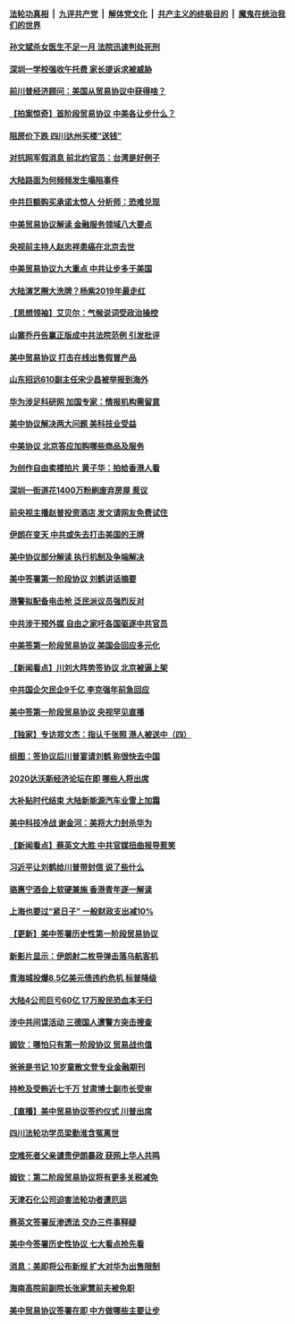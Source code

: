 ####  [法轮功真相](../../../../basic/blob/master/README.md?t=01161801) &nbsp;|&nbsp; [九评共产党](../../../../9ping.md/blob/master/README.md?t=01161801) &nbsp;|&nbsp; [解体党文化](../../../../jtdwh.md/blob/master/README.md?t=01161801)  &nbsp;|&nbsp; [共产主义的终极目的](../../../../gczydzjmd.md/blob/master/README.md?t=01161801) &nbsp;|&nbsp; [魔鬼在统治我们的世界](../../../../mgztzwmdsj.md/blob/master/README.md?t=01161801) 

#### [孙文斌杀女医生不足一月 法院迅速判处死刑](../pages/nsc413/n11797365.md?t=01161801) 

#### [深圳一学校强收午托费 家长提诉求被威胁](../pages/nsc413/n11796950.md?t=01161801) 

#### [前川普经济顾问：美国从贸易协议中获得啥？](../pages/nsc413/n11796832.md?t=01161801) 

#### [【拍案惊奇】首阶段贸易协议 中美各让步什么？](../pages/nsc413/n11796541.md?t=01161801) 


#### [阻房价下跌 四川达州买楼“送钱”](../pages/nsc413/n11796761.md?t=01161801) 

#### [对抗网军假消息 前北约官员：台湾是好例子](../pages/nsc413/n11796747.md?t=01161801) 

#### [大陆路面为何频频发生塌陷事件](../pages/nsc413/n11794395.md?t=01161801) 

#### [中共巨额购买承诺太惊人 分析师：恐难兑现](../pages/nsc413/n11796525.md?t=01161801) 

#### [中美贸易协议解读 金融服务领域八大要点](../pages/nsc413/n11796694.md?t=01161801) 

#### [央视前主持人赵忠祥患癌在北京去世](../pages/nsc413/n11796563.md?t=01161801) 

#### [中美贸易协议九大重点 中共让步多于美国](../pages/nsc413/n11796609.md?t=01161801) 

#### [大陆演艺圈大洗牌？杨紫2019年最走红](../pages/nsc413/n11796365.md?t=01161801) 

#### [【思想领袖】艾贝尔：气候说词受政治操控](../pages/nsc413/n11664716.md?t=01161801) 

#### [山寨乔丹告赢正版成中共法院范例 引发批评](../pages/nsc413/n11796406.md?t=01161801) 

#### [美中贸易协议 打击在线出售假冒产品](../pages/nsc413/n11796505.md?t=01161801) 

#### [山东招远610副主任宋少昌被举报到海外](../pages/nsc413/n11793247.md?t=01161801) 

#### [华为涉足科研网 加国专家：情报机构需留意](../pages/nsc413/n11796393.md?t=01161801) 

#### [美中协议解决两大问题 美科技业受益](../pages/nsc413/n11796424.md?t=01161801) 

#### [中美协议 北京答应加购哪些商品及服务](../pages/nsc413/n11795392.md?t=01161801) 

#### [为创作自由卖楼拍片 黄子华：拍给香港人看](../pages/nsc413/n11796118.md?t=01161801) 

#### [深圳一街道花1400万粉刷废弃房屋 惹议](../pages/nsc413/n11796279.md?t=01161801) 

#### [前央视主播赵普投资酒店 发文请网友免费试住](../pages/nsc413/n11795935.md?t=01161801) 

#### [伊朗在变天 中共或失去打击美国的王牌](../pages/nsc413/n11796241.md?t=01161801) 

#### [美中协议部分解读 执行机制及争端解决](../pages/nsc413/n11796276.md?t=01161801) 

#### [美中签署第一阶段协议 刘鹤讲话摘要](../pages/nsc413/n11796226.md?t=01161801) 

#### [港警拟配备电击枪 泛民派议员强烈反对](../pages/nsc413/n11795345.md?t=01161801) 

#### [中共涉干预外媒 自由之家吁各国驱逐中共官员](../pages/nsc413/n11795358.md?t=01161801) 

#### [中美签第一阶段贸易协议 美国会回应多元化](../pages/nsc413/n11795861.md?t=01161801) 

#### [【新闻看点】川刘大阵势签协议 北京被逼上架](../pages/nsc413/n11795863.md?t=01161801) 

#### [中共国企欠民企9千亿 李克强年前急回应](../pages/nsc413/n11796086.md?t=01161801) 

#### [美中签第一阶段贸易协议 央视罕见直播](../pages/nsc413/n11796210.md?t=01161801) 

#### [【独家】专访郑文杰：指认千张照 港人被送中（四）](../pages/nsc413/n11781406.md?t=01161801) 

#### [组图：签协议后川普宴请刘鹤 称很快去中国](../pages/nsc413/n11796125.md?t=01161801) 

#### [2020达沃斯经济论坛在即 哪些人将出席](../pages/nsc413/n11796072.md?t=01161801) 

#### [大补贴时代结束 大陆新能源汽车业雪上加霜](../pages/nsc413/n11796029.md?t=01161801) 

#### [美中科技冷战  谢金河：美将大力封杀华为](../pages/nsc413/n11795226.md?t=01161801) 

#### [【新闻看点】蔡英文大胜 中共官媒扭曲报导惹笑](../pages/nsc413/n11795862.md?t=01161801) 

#### [习近平让刘鹤给川普带封信 说了些什么](../pages/nsc413/n11796065.md?t=01161801) 

#### [骆惠宁酒会上软硬兼施 香港青年逐一解读](../pages/nsc413/n11795933.md?t=01161801) 

#### [上海也要过“紧日子” 一般财政支出减10%](../pages/nsc413/n11795948.md?t=01161801) 

#### [【更新】美中签署历史性第一阶段贸易协议](../pages/nsc413/n11795625.md?t=01161801) 

#### [新影片显示：伊朗射二枚导弹击落乌航客机](../pages/nsc413/n11795723.md?t=01161801) 

#### [青海城投爆8.5亿美元债违约危机 标普降级](../pages/nsc413/n11795725.md?t=01161801) 

#### [大陆4公司巨亏60亿 17万股民恐血本无归](../pages/nsc413/n11795838.md?t=01161801) 

#### [涉中共间谍活动 三德国人遭警方突击搜查](../pages/nsc413/n11795797.md?t=01161801) 

#### [姆钦：哪怕只有第一阶段协议 贸易战也值](../pages/nsc413/n11795612.md?t=01161801) 

#### [爸爸是书记 10岁童散文登专业金融期刊](../pages/nsc413/n11795688.md?t=01161801) 

#### [持枪及受贿近七千万 甘肃博士副市长受审](../pages/nsc413/n11795370.md?t=01161801) 

#### [【直播】美中贸易协议签约仪式 川普出席](../pages/nsc413/n11795559.md?t=01161801) 

#### [四川法轮功学员梁勤淮含冤离世](../pages/nsc413/n11795110.md?t=01161801) 

#### [空难死者父亲谴责伊朗暴政 获网上华人共鸣](../pages/nsc413/n11794424.md?t=01161801) 

#### [姆钦：第二阶段贸易协议将有更多关税减免](../pages/nsc413/n11795467.md?t=01161801) 

#### [天津石化公司迫害法轮功者遭厄运](../pages/nsc413/n11792971.md?t=01161801) 

#### [蔡英文签署反渗透法 交办三件事释疑](../pages/nsc413/n11795050.md?t=01161801) 

#### [美中今签署历史性协议 七大看点抢先看](../pages/nsc413/n11795445.md?t=01161801) 


#### [消息：美即将公布新规 扩大对华为出售限制](../pages/nsc413/n11795179.md?t=01161801) 

#### [海南高院前副院长张家慧前夫被免职](../pages/nsc413/n11795019.md?t=01161801) 

#### [美中贸易协议签署在即 中方做哪些主要让步](../pages/nsc413/n11795003.md?t=01161801) 

